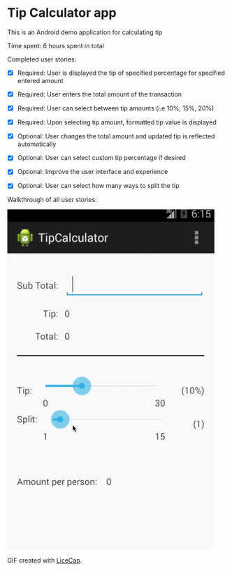 # Tip Calculator app

This is an Android demo application for calculating tip

Time spent: 6 hours spent in total

Completed user stories:

 * [x] Required: User is displayed the tip of specified percentage for specified entered amount
 * [x] Required: User enters the total amount of the transaction
 * [x] Required: User can select between tip amounts (i.e 10%, 15%, 20%)
 * [x] Required: Upon selecting tip amount, formatted tip value is displayed
 * [x] Optional: User changes the total amount and updated tip is reflected automatically
 * [x] Optional: User can select custom tip percentage if desired
 * [x] Optional: Improve the user interface and experience 
 * [x] Optional: User can select how many ways to split the tip




Walkthrough of all user stories:

![Video Walkthrough](tipCalculator.gif)

GIF created with [LiceCap](http://www.cockos.com/licecap/).


